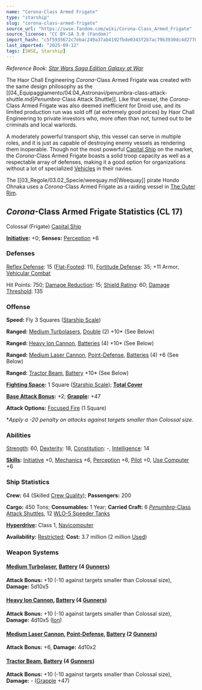 ```yaml
---
name: "Corona-Class Armed Frigate"
type: "starship"
slug: "corona-class-armed-frigate"
source_url: "https://swse.fandom.com/wiki/Corona-Class_Armed_Frigate"
source_license: "CC BY-SA 3.0 (Fandom)"
import_hash: "c5f5935672c7ebac249a37ab4192fbde0343f2b7ac79b3930dc4d27788744a48"
last_imported: "2025-09-12"
tags: [SWSE, Starship]
---
```

*Reference Book: [Star Wars Saga Edition Galaxy at War](https://swse.fandom.com/wiki/Star_Wars_Saga_Edition_Galaxy_at_War)*

The Haor Chall Engineering *Corona*-Class Armed Frigate was created with the same design philosophy as the [[04_Equipaggiamento/04.04_Astronavi/penumbra-class-attack-shuttle.md|*Penumbra*-Class Attack Shuttle]]. Like that vessel, the *Corona*-Class Armed Frigate was also deemed inefficient for Droid use, and its limited production run was sold off (at extremely good prices) by Haor Chall Engineering to private investors who, more often than not, turned out to be criminals and local warlords.

A moderately powerful transport ship, this vessel can serve in multiple roles, and it is just as capable of destroying enemy vessels as rendering them inoperable. Though not the most powerful [Capital Ship](https://swse.fandom.com/wiki/Capital_Ship) on the market, the *Corona*-Class Armed Frigate boasts a solid troop capacity as well as a respectable array of defenses, making it a good option for organizations without a lot of specialized [Vehicles](https://swse.fandom.com/wiki/Vehicles) in their navies.

The [[03_Regole/03.02_Specie/weequay.md|Weequay]] pirate Hondo Ohnaka uses a *Corona*-Class Armed Frigate as a raiding vessel in [The Outer Rim](https://swse.fandom.com/wiki/The_Outer_Rim).

## *Corona*-Class Armed Frigate Statistics (CL 17)
Colossal (Frigate) [Capital Ship](https://swse.fandom.com/wiki/Capital_Ship)

**[Initiative](https://swse.fandom.com/wiki/Initiative):** +0; **Senses:** [Perception](https://swse.fandom.com/wiki/Perception) +6
### Defenses
[Reflex Defense](https://swse.fandom.com/wiki/Reflex_Defense_(Vehicles)): 15 ([Flat-Footed](https://swse.fandom.com/wiki/Flat-Footed): 11), [Fortitude Defense](https://swse.fandom.com/wiki/Fortitude_Defense_(Vehicles)): 35; +11 Armor, [Vehicular Combat](https://swse.fandom.com/wiki/Vehicular_Combat)

Hit Points: 750; [Damage Reduction](https://swse.fandom.com/wiki/Damage_Reduction): 15; [Shield Rating](https://swse.fandom.com/wiki/Shield_Rating): 60; [Damage Threshold](https://swse.fandom.com/wiki/Damage_Threshold_(Vehicles)): 135
### Offense
**Speed:** Fly 3 Squares ([Starship Scale](https://swse.fandom.com/wiki/Starship_Scale))

**Ranged:** [Medium Turbolasers](https://swse.fandom.com/wiki/Medium_Turbolasers), [Double](https://swse.fandom.com/wiki/Double) (2) +10* (See Below)

**Ranged:** [Heavy Ion Cannon](https://swse.fandom.com/wiki/Heavy_Ion_Cannon), [Batteries](https://swse.fandom.com/wiki/Batteries) (4) +10* (See Below)

**Ranged:** [Medium Laser Cannon](https://swse.fandom.com/wiki/Medium_Laser_Cannon), [Point-Defense](https://swse.fandom.com/wiki/Point-Defense), [Batteries](https://swse.fandom.com/wiki/Batteries) (4) +6 (See Below)

**Ranged:** [Tractor Beam](https://swse.fandom.com/wiki/Tractor_Beam), [Battery](https://swse.fandom.com/wiki/Battery) +10* (See Below)

**[Fighting Space](https://swse.fandom.com/wiki/Fighting_Space):** 1 Square ([Starship Scale](https://swse.fandom.com/wiki/Starship_Scale)); **[Total Cover](https://swse.fandom.com/wiki/Total_Cover)**

**[Base Attack Bonus](https://swse.fandom.com/wiki/Base_Attack_Bonus):** +2; **[Grapple](https://swse.fandom.com/wiki/Grapple):** +47

**Attack Options:** [Focused Fire](https://swse.fandom.com/wiki/Focused_Fire) (1 Square)

**Apply a -20 penalty on attacks against targets smaller than Colossal size.*
### Abilities
[Strength](https://swse.fandom.com/wiki/Strength): 60, [Dexterity](https://swse.fandom.com/wiki/Dexterity): 18, [Constitution](https://swse.fandom.com/wiki/Constitution): -, [Intelligence](https://swse.fandom.com/wiki/Intelligence): 14

**[Skills](https://swse.fandom.com/wiki/Skills):** [Initiative](https://swse.fandom.com/wiki/Initiative) +0, [Mechanics](https://swse.fandom.com/wiki/Mechanics) +6, [Perception](https://swse.fandom.com/wiki/Perception) +6, [Pilot](https://swse.fandom.com/wiki/Pilot) +0, [Use Computer](https://swse.fandom.com/wiki/Use_Computer) +6
### Ship Statistics
**Crew:** 64 (Skilled [Crew Quality](https://swse.fandom.com/wiki/Crew_Quality)); **Passengers:** 200

**Cargo:** 450 Tons; **Consumables:** 1 Year; **Carried Craft:** 6 [*Penumbra*-Class Attack Shuttles](https://swse.fandom.com/wiki/Penumbra-Class_Attack_Shuttles), 12 [WLO-5 Speeder Tanks](https://swse.fandom.com/wiki/WLO-5_Speeder_Tanks)

**[Hyperdrive](https://swse.fandom.com/wiki/Hyperdrive):** Class 1, [Navicomputer](https://swse.fandom.com/wiki/Navicomputer)

**Availability:** [Restricted](https://swse.fandom.com/wiki/Restricted); **Cost:** 3.7 million (2 million [Used](https://swse.fandom.com/wiki/Used))
### Weapon Systems
#### **[Medium Turbolaser](https://swse.fandom.com/wiki/Medium_Turbolaser), [Battery](https://swse.fandom.com/wiki/Battery) (4 [Gunners](https://swse.fandom.com/wiki/Gunners))**
**Attack Bonus:** +10 (-10 against targets smaller than Colossal size), **Damage:** 5d10x5

#### **[Heavy Ion Cannon](https://swse.fandom.com/wiki/Heavy_Ion_Cannon), [Battery](https://swse.fandom.com/wiki/Battery) (4 [Gunners](https://swse.fandom.com/wiki/Gunners))**
**Attack Bonus:** +10 (-10 against targets smaller than Colossal size), **Damage:** 4d10x5 ([Ion](https://swse.fandom.com/wiki/Ion))
#### **[Medium Laser Cannon](https://swse.fandom.com/wiki/Medium_Laser_Cannon), [Point-Defense](https://swse.fandom.com/wiki/Point-Defense), [Battery](https://swse.fandom.com/wiki/Battery) (2 [Gunners](https://swse.fandom.com/wiki/Gunners))**
**Attack Bonus:** +6, **Damage:** 4d10x2
#### **[Tractor Beam](https://swse.fandom.com/wiki/Tractor_Beam), [Battery](https://swse.fandom.com/wiki/Battery) (4 [Gunners](https://swse.fandom.com/wiki/Gunners))**
**Attack Bonus:** +10 (-10 against targets smaller than Colossal size), **Damage:** - ([Grapple](https://swse.fandom.com/wiki/Grapple) +47)